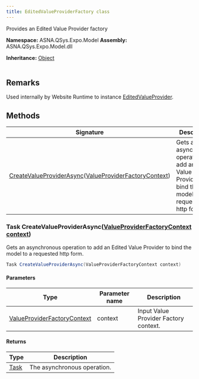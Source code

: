 ```yaml
---
title: EditedValueProviderFactory class
---
```


Provides an Edited Value Provider factory

**Namespace:** ASNA.QSys.Expo.Model
**Assembly:** ASNA.QSys.Expo.Model.dll

**Inheritance:** [Object](https://docs.microsoft.com/en-us/dotnet/api/system.object)
<br>
<br>

## Remarks

Used internally by Website Runtime to instance [EditedValueProvider](/reference/expo/qsys-expo-model/edited-value-provider.html).

## Methods

| Signature | Description |
| --- | --- |
| [CreateValueProviderAsync](#task-createvalueproviderasyncvalueproviderfactorycontext-context)([ValueProviderFactoryContext](https://learn.microsoft.com/en-us/dotnet/api/microsoft.aspnetcore.mvc.modelbinding.valueproviderfactorycontext?view=aspnetcore-8.0)) | Gets an asynchronous operation to add an Edited Value Provider to bind the model to a requested http form.

### Task CreateValueProviderAsync([ValueProviderFactoryContext context](https://learn.microsoft.com/en-us/dotnet/api/microsoft.aspnetcore.mvc.modelbinding.valueproviderfactorycontext?view=aspnetcore-8.0))

Gets an asynchronous operation to add an Edited Value Provider to bind the model to a requested http form.

```cs
Task CreateValueProviderAsync(ValueProviderFactoryContext context)
```

#### Parameters

| Type | Parameter name | Description
| --- | --- | ---
| [ValueProviderFactoryContext](https://learn.microsoft.com/en-us/dotnet/api/microsoft.aspnetcore.mvc.modelbinding.valueproviderfactorycontext?view=aspnetcore-8.0) | context | Input Value Provider Factory context.

#### Returns

| Type | Description
| --- | ---
| [Task](https://docs.microsoft.com/en-us/dotnet/api/system.threading.tasks.taskscheduler) | The asynchronous operation.
